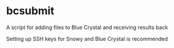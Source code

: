 # bcsubmit

A script for adding files to Blue Crystal and receiving results back

Setting up SSH keys for Snowy and Blue Crystal is recommended
